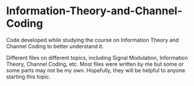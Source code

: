 # Information-Theory-and-Channel-Coding
Code developed while studying the course on Information Theory and Channel Coding to better understand it.

Different files on different topics, including Signal Modulation, Information Theory, Channel Coding, etc.
Most files were written by me but some or some parts may not be my own. 
Hopefully, they will be helpful to anyone starting this topic.
